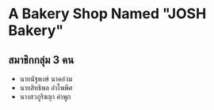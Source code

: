
# A Bakery Shop Named "JOSH Bakery"
 

## สมาชิกกลุ่ม 3 คน
-  นายนัฐพงษ์ นาคอ่วม 
- นายสิทธิพล อำไพพิศ
- นางสวภูริชญา คำพูก

